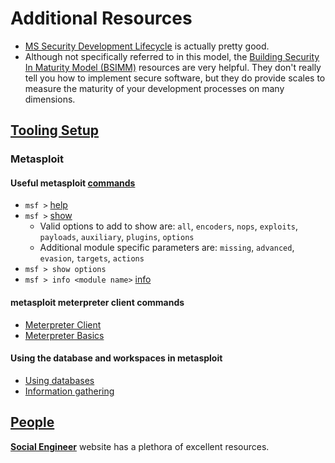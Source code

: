# Additional Resources

* [MS Security Development Lifecycle](http://www.microsoft.com/en-us/SDL/process/design.aspx) is actually pretty good.
* Although not specifically referred to in this model, the [Building Security In Maturity Model (BSIMM)](https://www.bsimm.com/online/) resources are very helpful. They don't really tell you how to implement secure software, but they do provide scales to measure the maturity of your development processes on many dimensions.

## [Tooling Setup](#tooling-setup)

### Metasploit

#### Useful metasploit [commands](https://www.offensive-security.com/metasploit-unleashed/msfconsole-commands/)

* `msf >` [help](https://www.offensive-security.com/metasploit-unleashed/msfconsole-commands/#help)
* `msf >` [show](https://www.offensive-security.com/metasploit-unleashed/msfconsole-commands/#show)
  * Valid options to add to show are: `all`, `encoders`, `nops`, `exploits`, `payloads`, `auxiliary`, `plugins`, `options`  
  * Additional module specific parameters are: `missing`, `advanced`, `evasion`, `targets`, `actions`  
* `msf > show options`
* `msf > info <module name>` [info](https://www.offensive-security.com/metasploit-unleashed/msfconsole-commands/#info)

#### metasploit meterpreter client commands

* [Meterpreter Client](https://en.wikibooks.org/wiki/Metasploit/MeterpreterClient)
* [Meterpreter Basics](https://www.offensive-security.com/metasploit-unleashed/meterpreter-basics/)

#### Using the database and workspaces in metasploit

* [Using databases](https://www.offensive-security.com/metasploit-unleashed/using-databases/)
* [Information gathering](http://resources.infosecinstitute.com/information-gathering-using-metasploit/)

## [People](#people)

[**Social Engineer**](http://www.social-engineer.org/) website has a plethora of excellent resources.


